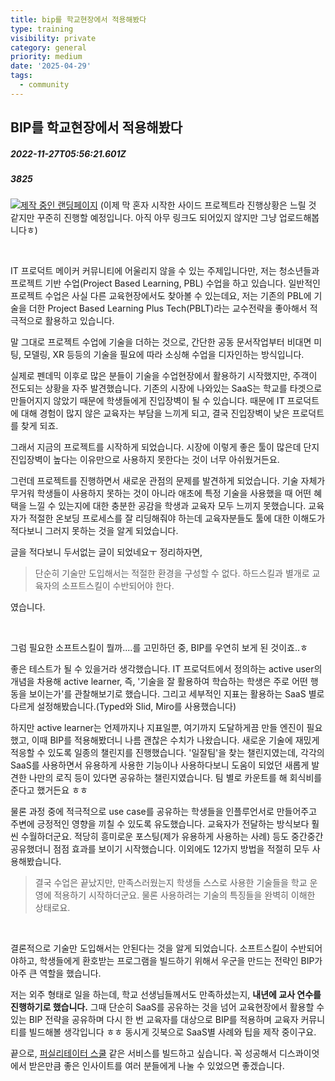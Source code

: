 ```yaml
---
title: bip를 학교현장에서 적용해봤다
type: training
visibility: private
category: general
priority: medium
date: '2025-04-29'
tags:
  - community
---
```

## BIP를 학교현장에서 적용해봤다
##### 2022-11-27T05:56:21.601Z
##### 3825

<p><img src="https://media.disquiet.io/images/makerlog/f42eb5e625925f8fd6fe3012c6870079b1e61f63ef0e68c997555708cd1aa6d2"><a href="https://embedu.typedream.app/" rel="noopener noreferrer" target="_blank">제작 중인 랜딩페이지</a> (이제 막 혼자 시작한 사이드 프로젝트라 진행상황은 느릴 것 같지만 꾸준히 진행할 예정입니다. 아직 아무 링크도 되어있지 않지만 그냥 업로드해봅니다ㅎ)</p><p><br></p><p>IT 프로덕트 메이커 커뮤니티에 어울리지 않을 수 있는 주제입니다만, 저는 청소년들과 프로젝트 기반 수업(Project Based Learning, PBL) 수업을 하고 있습니다. 일반적인 프로젝트 수업은 사실 다른 교육현장에서도 찾아볼 수 있는데요, 저는 기존의 PBL에 기술을 더한 Project Based Learning Plus Tech(PBLT)라는 교수전략을 좋아해서 적극적으로 활용하고 있습니다.</p><p>말 그대로 프로젝트 수업에 기술을 더하는 것으로, 간단한 공동 문서작업부터 비대면 미팅, 모델링, XR 등등의 기술을 필요에 따라 소싱해 수업을 디자인하는 방식입니다.</p><p>실제로 펜데믹 이후로 많은 분들이 기술을 수업현장에서 활용하기 시작했지만, 주객이 전도되는 상황을 자주 발견했습니다. 기존의 시장에 나와있는 SaaS는 학교를 타겟으로 만들어지지 않았기 때문에 학생들에게 진입장벽이 될 수 있습니다. 때문에 IT 프로덕트에 대해 경험이 많지 않은 교육자는 부담을 느끼게 되고, 결국 진입장벽이 낮은 프로덕트를 찾게 되죠.</p><p>그래서 지금의 프로젝트를 시작하게 되었습니다. 시장에 이렇게 좋은 툴이 많은데 단지 진입장벽이 높다는 이유만으로 사용하지 못한다는 것이 너무 아쉬웠거든요.</p><p>그런데 프로젝트를 진행하면서 새로운 관점의 문제를 발견하게 되었습니다. 기술 자체가 무거워 학생들이 사용하지 못하는 것이 아니라 애초에 특정 기술을 사용했을 때 어떤 혜택을 느낄 수 있는지에 대한 충분한 공감을 학생과 교육자 모두 느끼지 못했습니다. 교육자가 적절한 온보딩 프로세스를 잘 리딩해줘야 하는데 교육자분들도 툴에 대한 이해도가 적다보니 그러지 못하는 것을 알게 되었습니다.</p><p>글을 적다보니 두서없는 글이 되었네요ㅜ 정리하자면,</p><blockquote>단순히 기술만 도입해서는 적절한 환경을 구성할 수 없다. 하드스킬과 별개로 교육자의 소프트스킬이 수반되어야 한다.</blockquote><p>였습니다.</p><p><br></p><p>그럼 필요한 소프트스킬이 뭘까....를 고민하던 중, BIP를 우연히 보게 된 것이죠..ㅎ</p><p>좋은 테스트가 될 수 있을거라 생각했습니다. IT 프로덕트에서 정의하는 active user의 개념을 차용해 active learner, 즉, '기술을 잘 활용하여 학습하는 학생은 주로 어떤 행동을 보이는가'를 관찰해보기로 했습니다. 그리고 세부적인 지표는 활용하는 SaaS 별로 다르게 설정해봤습니다.(Typed와 Slid, Miro를 사용했습니다)</p><p>하지만 active learner는 언제까지나 지표일뿐, 여기까지 도달하게끔 만들 엔진이 필요했고, 이때 BIP를 적용해봤더니 나름 괜찮은 수치가 나왔습니다. 새로운 기술에 재밌게 적응할 수 있도록 일종의 챌린지를 진행했습니다. '일잘팀'을 찾는 챌린지였는데, 각각의 SaaS를 사용하면서 유용하게 사용한 기능이나 사용하다보니 도움이 되었던 새롭게 발견한 나만의 로직 등이 있다면 공유하는 챌린지였습니다. 팀 별로 카운트를 해 회식비를 준다고 했거든요 ㅎㅎ</p><p>물론 과정 중에 적극적으로 use case를 공유하는 학생들을 인플루언서로 만들어주고 주변에 긍정적인 영향을 끼칠 수 있도록 유도했습니다. 교육자가 전달하는 방식보다 훨씬 수월하더군요. 적당히 흥미로운 포스팅(제가 유용하게 사용하는 사례) 등도 중간중간 공유했더니 점점 효과를 보이기 시작했습니다. 이외에도 12가지 방법을 적절히 모두 사용해봤습니다.</p><blockquote>결국 수업은 끝났지만, 만족스러웠는지 학생들 스스로 사용한 기술들을 학교 운영에 적용하기 시작하더군요. 물론 사용하려는 기술의 특징들을 완벽히 이해한 상태로요.</blockquote><p><br></p><p>결론적으로 기술만 도입해서는 안된다는 것을 알게 되었습니다. 소프트스킬이 수반되어야하고, 학생들에게 환호받는 프로그램을 빌드하기 위해서 우군을 만드는 전략인 BIP가 아주 큰 역할을 했습니다.</p><p>저는 외주 형태로 일을 하는데, 학교 선생님들께서도 만족하셨는지, <strong>내년에 교사 연수를 진행하기로 했습니다.</strong> 그때 단순히 SaaS를 공유하는 것을 넘어 교육현장에서 활용할 수 있는 BIP 전략을 공유하며 다시 한 번 교육자를 대상으로 BIP를 적용하며 교육자 커뮤니티를 빌드해볼 생각입니다 ㅎㅎ 동시게 깃북으로 SaaS별 사례와 팁을 제작 중이구요.</p><p>끝으로, <a href="https://www.facilitator.school/" rel="noopener noreferrer" target="_blank">퍼실리테이터 스쿨</a> 같은 서비스를 빌드하고 싶습니다. 꼭 성공해서 디스콰이엇에서 받은만큼 좋은 인사이트를 여러 분들에게 나눌 수 있었으면 좋겠습니다.</p>
